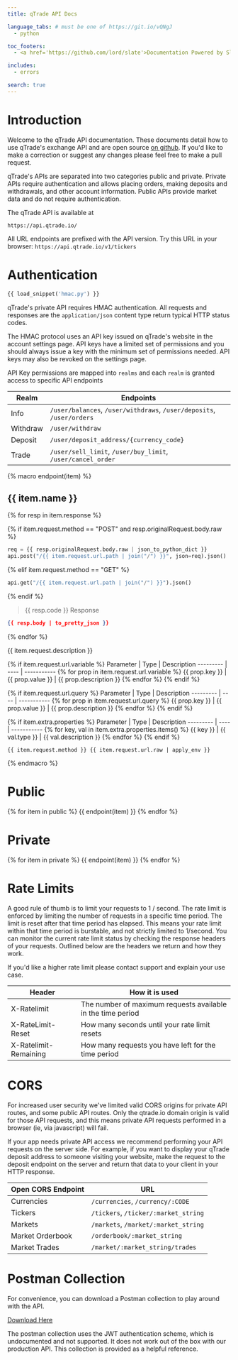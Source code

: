 ```yaml
---
title: qTrade API Docs

language_tabs: # must be one of https://git.io/vQNgJ
  - python

toc_footers:
  - <a href='https://github.com/lord/slate'>Documentation Powered by Slate</a>

includes:
  - errors

search: true
---
```


# Introduction

Welcome to the qTrade API documentation. These documents detail how to use qTrade's exchange API and are open source [on github](https://github.com/qtrade-exchange/qtrade-docs). If you'd like to make a correction or suggest any changes please feel free to make a pull request.

qTrade's APIs are separated into two categories public and private. Private APIs require authentication and allows placing orders, making deposits and withdrawals, and other account information. Public APIs provide market data and do not require authentication.

The qTrade API is available at 

`https://api.qtrade.io/`


<aside class="info">
  All URL endpoints are prefixed with the API version. Try this URL in your browser: <code>https://api.qtrade.io/v1/tickers</code>
</aside>

# Authentication

``` python
{{ load_snippet('hmac.py') }}
```

qTrade's private API requires HMAC authentication. All requests and responses are the `application/json` content type return typical HTTP status codes.

The HMAC protocol uses an API key issued on qTrade's website in the account settings page. API keys have a limited set of permissions and you should always issue a key with the minimum set of permissions needed. API keys may also be revoked on the settings page.

API Key permissions are mapped into `realms` and each `realm` is granted access to specific API endpoints

Realm | Endpoints 
--- | --- 
Info | `/user/balances`, `/user/withdraws`, `/user/deposits`, `/user/orders`
Withdraw | `/user/withdraw`
Deposit | `/user/deposit_address/{currency_code}` 
Trade | `/user/sell_limit`, `/user/buy_limit`, `/user/cancel_order`


{% macro endpoint(item) %}
## {{ item.name }}



{% for resp in item.response %}

{% if item.request.method == "POST" and resp.originalRequest.body.raw %}

``` python
req = {{ resp.originalRequest.body.raw | json_to_python_dict }}
api.post("/{{ item.request.url.path | join("/") }}", json=req).json()
```
{% elif item.request.method == "GET" %}

``` python
api.get("/{{ item.request.url.path | join("/") }}").json()
```
{% endif %}

> {{ resp.code }} Response 

``` json
{{ resp.body | to_pretty_json }}
```
{% endfor %}

{{ item.request.description }}

{% if item.request.url.variable %}
Parameter | Type | Description
--------- | ---- | -----------
{% for prop in item.request.url.variable %}
{{ prop.key }} | {{ prop.value }} | {{ prop.description }}
{% endfor %}
{% endif %}

{% if item.request.url.query %}
Parameter | Type | Description
--------- | ---- | -----------
{% for prop in item.request.url.query %}
{{ prop.key }} | {{ prop.value }} | {{ prop.description }}
{% endfor %}
{% endif %}

{% if item.extra.properties %}
Parameter | Type | Description
--------- | ---- | -----------
{% for key, val in item.extra.properties.items() %}
{{ key }} | {{ val.type }} | {{ val.description }}
{% endfor %}
{% endif %}

`{{ item.request.method }} {{ item.request.url.raw | apply_env }}`

{% endmacro %}

# Public

{% for item in public %}
{{ endpoint(item) }}
{% endfor %}

# Private

{% for item in private %}
{{ endpoint(item) }}
{% endfor %}

# Rate Limits

A good rule of thumb is to limit your requests to 1 / second. The rate limit is enforced by limiting the number of requests in a specific time period. The limit is reset after that time period has elapsed. This means your rate limit within that time period is burstable, and not strictly limited to 1/second. You can monitor the current rate limit status by checking the response headers of your requests. Outlined below are the headers we return and how they work.

If you'd like a higher rate limit please contact support and explain your use case.

Header | How it is used
--- | ---
X-Ratelimit | The number of maximum requests available in the time period
X-RateLimit-Reset | How many seconds until your rate limit resets
X-Ratelimit-Remaining | How many requests you have left for the time period


# CORS

For increased user security we've limited valid CORS origins for private API routes, and some public API routes. Only the qtrade.io domain origin is valid for those API requests, and this means private API requests performed in a browser (ie, via javascript) will fail.

If your app needs private API access we recommend performing your API requests on the server side. For example, if you want to display your qTrade deposit address to someone visiting your website, make the request to the deposit endpoint on the server and return that data to your client in your HTTP response.

Open CORS Endpoint | URL
--- | ---
Currencies | `/currencies`, `/currency/:CODE`
Tickers | `/tickers`, `/ticker/:market_string`
Markets | `/markets`, `/market/:market_string`
Market Orderbook | `/orderbook/:market_string`
Market Trades | `/market/:market_string/trades`

# Postman Collection

For convenience, you can download a Postman collection to play around with the API.

<a href="postman.json">Download Here</a>

<aside class="warning">
  The postman collection uses the JWT authentication scheme, which is undocumented and not supported. It does not work out of the box with our production API. This collection is provided as a helpful reference.
</aside>